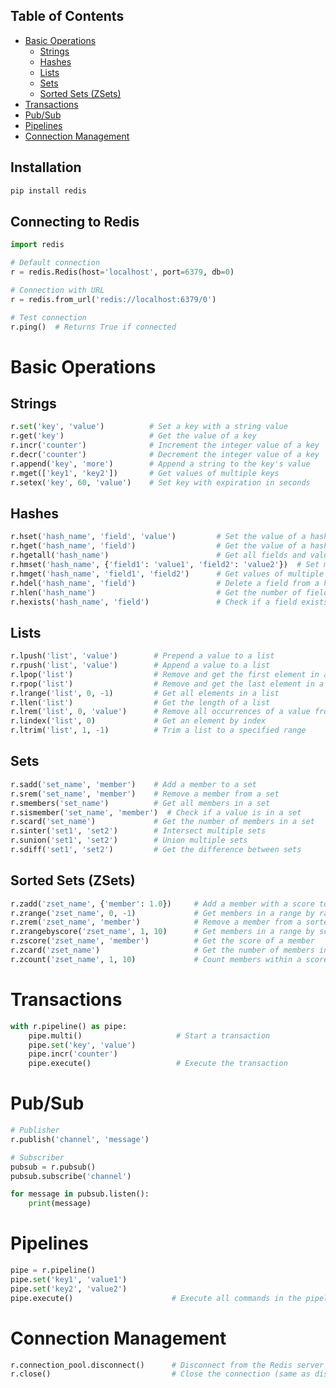 ## Table of Contents
- [Basic Operations](#basic-operations)
  - [Strings](#strings)
  - [Hashes](#hashes)
  - [Lists](#lists)
  - [Sets](#sets)
  - [Sorted Sets (ZSets)](#sorted-sets-zsets)
- [Transactions](#transactions)
- [Pub/Sub](#pubsub)
- [Pipelines](#pipelines)
- [Connection Management](#connection-management)

## Installation
```bash
pip install redis
```

## Connecting to Redis
```python
import redis

# Default connection
r = redis.Redis(host='localhost', port=6379, db=0)

# Connection with URL
r = redis.from_url('redis://localhost:6379/0')

# Test connection
r.ping()  # Returns True if connected
```
# Basic Operations

## Strings
```python
r.set('key', 'value')          # Set a key with a string value
r.get('key')                   # Get the value of a key
r.incr('counter')              # Increment the integer value of a key
r.decr('counter')              # Decrement the integer value of a key
r.append('key', 'more')        # Append a string to the key's value
r.mget(['key1', 'key2'])       # Get values of multiple keys
r.setex('key', 60, 'value')    # Set key with expiration in seconds
```

## Hashes
```python
r.hset('hash_name', 'field', 'value')         # Set the value of a hash field
r.hget('hash_name', 'field')                  # Get the value of a hash field
r.hgetall('hash_name')                        # Get all fields and values of a hash
r.hmset('hash_name', {'field1': 'value1', 'field2': 'value2'})  # Set multiple fields
r.hmget('hash_name', 'field1', 'field2')      # Get values of multiple fields
r.hdel('hash_name', 'field')                  # Delete a field from a hash
r.hlen('hash_name')                           # Get the number of fields in a hash
r.hexists('hash_name', 'field')               # Check if a field exists in a hash
```

## Lists
```python
r.lpush('list', 'value')        # Prepend a value to a list
r.rpush('list', 'value')        # Append a value to a list
r.lpop('list')                  # Remove and get the first element in a list
r.rpop('list')                  # Remove and get the last element in a list
r.lrange('list', 0, -1)         # Get all elements in a list
r.llen('list')                  # Get the length of a list
r.lrem('list', 0, 'value')      # Remove all occurrences of a value from a list
r.lindex('list', 0)             # Get an element by index
r.ltrim('list', 1, -1)          # Trim a list to a specified range
```

## Sets
```python
r.sadd('set_name', 'member')    # Add a member to a set
r.srem('set_name', 'member')    # Remove a member from a set
r.smembers('set_name')          # Get all members in a set
r.sismember('set_name', 'member')  # Check if a value is in a set
r.scard('set_name')             # Get the number of members in a set
r.sinter('set1', 'set2')        # Intersect multiple sets
r.sunion('set1', 'set2')        # Union multiple sets
r.sdiff('set1', 'set2')         # Get the difference between sets
```

## Sorted Sets (ZSets)
```python
r.zadd('zset_name', {'member': 1.0})     # Add a member with a score to a sorted set
r.zrange('zset_name', 0, -1)             # Get members in a range by rank
r.zrem('zset_name', 'member')            # Remove a member from a sorted set
r.zrangebyscore('zset_name', 1, 10)      # Get members in a range by score
r.zscore('zset_name', 'member')          # Get the score of a member
r.zcard('zset_name')                     # Get the number of members in a sorted set
r.zcount('zset_name', 1, 10)             # Count members within a score range
```

# Transactions
```python
with r.pipeline() as pipe:
    pipe.multi()                     # Start a transaction
    pipe.set('key', 'value')
    pipe.incr('counter')
    pipe.execute()                   # Execute the transaction
```

# Pub/Sub
```python
# Publisher
r.publish('channel', 'message')

# Subscriber
pubsub = r.pubsub()
pubsub.subscribe('channel')

for message in pubsub.listen():
    print(message)
```

# Pipelines
```python
pipe = r.pipeline()
pipe.set('key1', 'value1')
pipe.set('key2', 'value2')
pipe.execute()                      # Execute all commands in the pipeline
```

# Connection Management
```python
r.connection_pool.disconnect()      # Disconnect from the Redis server
r.close()                           # Close the connection (same as disconnect)
```